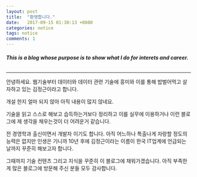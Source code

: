 ```yaml
---
layout: post
title:  "환영합니다."
date:   2017-09-15 01:30:13 +0800
categories: notice
tags: notice
comments: 1
---
```


###### **This is a blog whose purpose is to show what I do for interets and career.**


---


안녕하세요. 웹기술부터 데이터와 데이터 관련 기술에 흥미와 이를 통해 밥벌어먹고 살자하고 있는 김정근이라고 합니다. 

개설 한지 얼마 되지 않아 아직 내용이 많지 않네요. 

기술을 읽고 스스로 해보고 습득하는거보다 정리하고 이를 실무에 이용하거나 이런 블로그에 제 생각을 채우는것이 더 어려운거 같습니다.


전 경영학과 출신이면서 개발자 이기도 합니다. 아직 어느하나 특출나게 자랑할 정도의 능력은 없지만 인생은 기니까 10년 후에 김정근이라는 이름이 한국 IT업계에 언급되는 날까지 꾸준히 해보고자 합니다.

그때까지 기술 컨텐츠 그리고 지식을 꾸준히 이 블로그에 채워가겠습니다. 아직 부족한게 많은 블로그에 방문해 주신 분들 모두 감사합니다.

